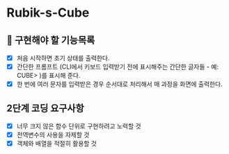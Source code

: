 # Rubik-s-Cube

## :memo: 구현해야 할 기능목록

- [x] 처음 시작하면 초기 상태를 출력한다.
- [x] 간단한 프롬프트 (CLI에서 키보드 입력받기 전에 표시해주는 간단한 글자들 - 예: CUBE> )를 표시해 준다.
- [x] 한 번에 여러 문자를 입력받은 경우 순서대로 처리해서 매 과정을 화면에 출력한다.

## 2단계 코딩 요구사항
- [x] 너무 크지 않은 함수 단위로 구현하려고 노력할 것
- [x] 전역변수의 사용을 자제할 것
- [x] 객체와 배열을 적절히 활용할 것
